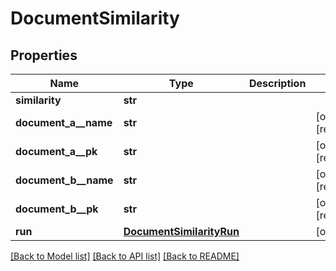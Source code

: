 # DocumentSimilarity


## Properties
Name | Type | Description | Notes
------------ | ------------- | ------------- | -------------
**similarity** | **str** |  | 
**document_a__name** | **str** |  | [optional] [readonly] 
**document_a__pk** | **str** |  | [optional] [readonly] 
**document_b__name** | **str** |  | [optional] [readonly] 
**document_b__pk** | **str** |  | [optional] [readonly] 
**run** | [**DocumentSimilarityRun**](DocumentSimilarityRun.md) |  | [optional] 

[[Back to Model list]](../README.md#documentation-for-models) [[Back to API list]](../README.md#documentation-for-api-endpoints) [[Back to README]](../README.md)


